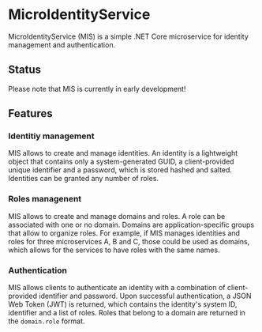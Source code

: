 # MicroIdentityService

MicroIdentityService (MIS) is a simple .NET Core microservice for identity management and authentication.

## Status

Please note that MIS is currently in early development!

## Features

### Identitiy management

MIS allows to create and manage identities. An identity is a lightweight object that contains only a system-generated GUID, a client-provided unique identifier and a password, which is stored hashed and salted. Identities can be granted any number of roles.

### Roles managenent

MIS allows to create and manage domains and roles. A role can be associated with one or no domain. Domains are application-specific groups that allow to organize roles. For example, if MIS manages identities and roles for three microservices A, B and C, those could be used as domains, which allows for the services to have roles with the same names.

### Authentication

MIS allows clients to authenticate an identity with a combination of client-provided identifier and password. Upon successful authentication, a JSON Web Token (JWT) is returned, which contains the identity's system ID, identifier and a list of roles. Roles that belong to a domain are returned in the `domain.role` format.
